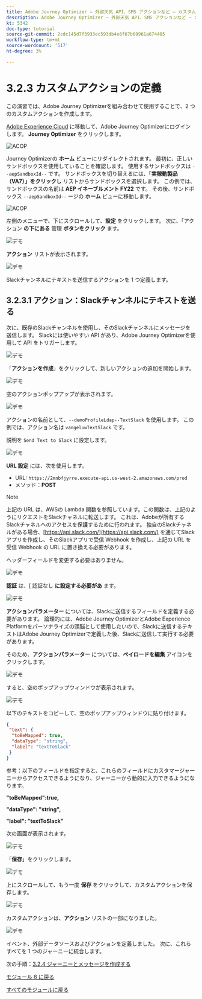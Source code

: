 ```yaml
---
title: Adobe Journey Optimizer – 外部天気 API、SMS アクションなど – カスタムアクションの定義
description: Adobe Journey Optimizer – 外部天気 API、SMS アクションなど – カスタムアクションの定義
kt: 5342
doc-type: tutorial
source-git-commit: 2cdc145d7f3933ec593db4e6f67b60961a674405
workflow-type: tm+mt
source-wordcount: '517'
ht-degree: 3%

---
```


# 3.2.3 カスタムアクションの定義

この演習では、Adobe Journey Optimizerを組み合わせて使用することで、2 つのカスタムアクションを作成します。

[Adobe Experience Cloud](https://experience.adobe.com) に移動して、Adobe Journey Optimizerにログインします。 **Journey Optimizer** をクリックします。

![ACOP](./../../../modules/ajo-b2c/module3.2/images/acophome.png)

Journey Optimizerの **ホーム** ビューにリダイレクトされます。 最初に、正しいサンドボックスを使用していることを確認します。 使用するサンドボックスは `--aepSandboxId--` です。 サンドボックスを切り替えるには、「**実稼動製品（VA7）」をクリックし** リストからサンドボックスを選択します。 この例では、サンドボックスの名前は **AEP イネーブルメント FY22** です。 その後、サンドボックス `--aepSandboxId--` ージの **ホーム** ビューに移動します。

![ACOP](./../../../modules/ajo-b2c/module3.2/images/acoptriglp.png)

左側のメニューで、下にスクロールして、**設定** をクリックします。 次に、「アクション **の下にある** 管理 **ボタンをクリック** ます。

![デモ](./images/menuactions.png)

**アクション** リストが表示されます。

![デモ](./images/acthome.png)

Slackチャンネルにテキストを送信するアクションを 1 つ定義します。

## 3.2.3.1 アクション：Slackチャンネルにテキストを送る

次に、既存のSlackチャンネルを使用し、そのSlackチャンネルにメッセージを送信します。 Slackには使いやすい API があり、Adobe Journey Optimizerを使用して API をトリガーします。

![デモ](./images/slack.png)

「**アクションを作成**」をクリックして、新しいアクションの追加を開始します。

![デモ](./images/adda.png)

空のアクションポップアップが表示されます。

![デモ](./images/emptyact.png)

アクションの名前として、`--demoProfileLdap--TextSlack` を使用します。 この例では、アクション名は `vangeluwTextSlack` です。

説明を `Send Text to Slack` に設定します。

![デモ](./images/slackname.png)

**URL 設定** には、次を使用します。

- URL: `https://2mnbfjyrre.execute-api.us-west-2.amazonaws.com/prod`
- メソッド：**POST**

>[!NOTE]
>
>上記の URL は、AWSの Lambda 関数を参照しています。この関数は、上記のようにリクエストをSlackチャネルに転送します。 これは、Adobeが所有するSlackチャネルへのアクセスを保護するために行われます。 独自のSlackチャネルがある場合、[https://api.slack.com/](https://api.slack.com/) を通じてSlackアプリを作成し、そのSlackアプリで受信 Webhook を作成し、上記の URL を受信 Webhook の URL に置き換える必要があります。

ヘッダーフィールドを変更する必要はありません。

![デモ](./images/slackurl.png)

**認証** は、[ 認証なし **に設定する必要があ** ます。

![デモ](./images/slackauth.png)

**アクションパラメーター** については、Slackに送信するフィールドを定義する必要があります。 論理的には、Adobe Journey OptimizerとAdobe Experience Platformをパーソナライズの頭脳として使用したいので、Slackに送信するテキストはAdobe Journey Optimizerで定義した後、Slackに送信して実行する必要があります。

そのため、**アクションパラメーター** については、**ペイロードを編集** アイコンをクリックします。

![デモ](./images/slackmsgp.png)

すると、空のポップアップウィンドウが表示されます。

![デモ](./images/slackmsgpopup.png)

以下のテキストをコピーして、空のポップアップウィンドウに貼り付けます。

```json
{
 "text": {
  "toBeMapped": true,
  "dataType": "string",
  "label": "textToSlack"
 }
}
```

参考：以下のフィールドを指定すると、これらのフィールドにカスタマージャーニーからアクセスできるようになり、ジャーニーから動的に入力できるようになります。

**&quot;toBeMapped&quot;:true,**

**&quot;dataType&quot;: &quot;string&quot;,**

**&quot;label&quot;: &quot;textToSlack&quot;**

次の画面が表示されます。

![デモ](./images/slackmsgpopup1.png)

「**保存**」をクリックします。

![デモ](./images/twiliomsgpopup2.png)

上にスクロールして、もう一度 **保存** をクリックして、カスタムアクションを保存します。

![デモ](./images/slackmsgpopup3.png)

カスタムアクションは、**アクション** リストの一部になりました。

![デモ](./images/slackdone.png)

イベント、外部データソースおよびアクションを定義しました。 次に、これらすべてを 1 つのジャーニーに統合します。

次の手順：[3.2.4 ジャーニーとメッセージを作成する ](./ex4.md)

[モジュール 8 に戻る](journey-orchestration-external-weather-api-sms.md)

[すべてのモジュールに戻る](../../../overview.md)
